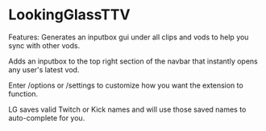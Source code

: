 # LookingGlassTTV
Features:
Generates an inputbox gui under all clips and vods to help you sync with other vods.

Adds an inputbox to the top right section of the navbar that instantly opens any user's latest vod.

Enter /options or /settings to customize how you want the extension to function.

LG saves valid Twitch or Kick names and will use those saved names to auto-complete for you.
